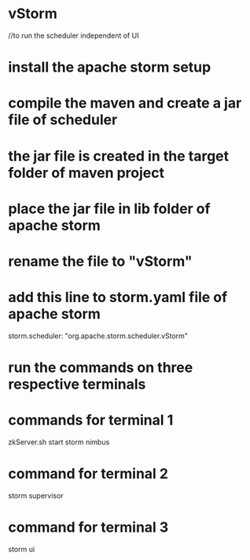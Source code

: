 # vStorm
//to run the scheduler independent of UI
# install the apache storm setup
# compile the maven and create a jar file of scheduler 
# the jar file is created in the target folder of maven project
# place the jar file in lib folder of apache storm 
# rename the file to "vStorm"
# add this line to storm.yaml file of apache storm
storm.scheduler: "org.apache.storm.scheduler.vStorm"
# run the commands on three respective terminals
# commands for terminal 1 
zkServer.sh start
storm nimbus
# command for terminal 2
storm supervisor
# command for terminal 3
storm ui

